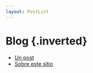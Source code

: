 ```yaml
---
layout: PostList
---
```

# Blog {.inverted}

* [Un post](./post-prueba/) 
* [Sobre este sitio](./sobre-este-sitio/) 
